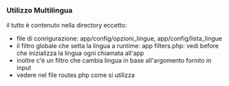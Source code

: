 ### Utilizzo Multilingua
il tutto è contenuto nella directory eccetto:
- file di conrigurazione: app/config/opzioni_lingue, app/config/lista_lingue
- il filtro globale che setta la lingua a runtime: app filters.php: vedi before che inizializza la lingua ogni chiamata all'app
- inoltre c'è un filtro che cambia lingua in base all'argomento fornito in input
- vedere nel file routes php come si utilizza